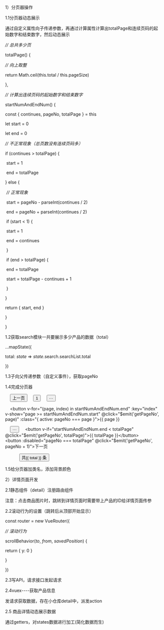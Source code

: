 1）分页器操作

1.1分页器动态展示

通过自定义属性向子传递参数，再通过计算属性计算出totalPage和连续页码的起始数字和结束数字，然后动态展示

  *// 总共多少页*

  totalPage() {

   *// 向上取整*

   return Math.ceil(this.total / this.pageSize)

  },

  *// 计算出连续页码的起始数字和结束数字*

  startNumAndEndNum() {

   const { continues, pageNo, totalPage } = this

   let start = 0

   let end = 0

   *// 不正常现象（总页数没有连续页码多）*

   if (continues > totalPage) {

​    start = 1

​    end = totalPage

   } else {

​    *// 正常现象*

​    start = pageNo - parseInt(continues / 2)

​    end = pageNo + parseInt(continues / 2)

​    if (start < 1) {

​     start = 1

​     end = continues

​    }

​    if (end > totalPage) {

​     end = totalPage

​     start = totalPage - continues + 1

​    }

   }

   return { start, end }

  }

 }

1.2获取search模块一共要展示多少产品的数据（total）

 ...mapState({

   total: *state* => *state*.search.searchList.total

  })

1.3子向父传递参数（自定义事件），获取pageNo

1.4完成分页器

<div class="pagination">
    <button :disabled="pageNo === 1" @click="$emit('getPageNo', pageNo - 1)">上一页</button>
    <button v-if="startNumAndEndNum.start > 1" @click="$emit('getPageNo', 1)">1</button>
    <button v-if="startNumAndEndNum.start > 2">···</button>


    <button v-for="(page, index) in startNumAndEndNum.end" :key="index" v-show="page >= startNumAndEndNum.start" @click="$emit('getPageNo', page)" :class="{ active: pageNo === page }">{{ page }}</button>

    <button v-if="startNumAndEndNum.end < totalPage - 1">···</button>
    <button v-if="startNumAndEndNum.end < totalPage" @click="$emit('getPageNo', totalPage)">{{ totalPage }}</button>
    <button :disabled="pageNo === totalPage" @click="$emit('getPageNo', pageNo + 1)">下一页</button>

    <button style="margin-left: 30px">共{{ total }} 条</button>
  </div>

1.5给分页器加类名，添加背景颜色



2）详情页面开发

2.1静态组件（detail）注册路由组件

注意：点击商品图片时，跳转到详情页面时需要带上产品的ID给详情页面传参

2.2滚动行为的设置（跳转后从顶部开始显示）

const router = new VueRouter({

 *// 滚动行为*

 scrollBehavior(*to*, *from*, *savedPosition*) {

  return { y: 0 }

 }

})

2.3写API，请求接口发起请求

2.4vuex----获取产品信息

发请求获取数据，存在小仓库detail中，派发action

2.5 商品详情动态展示数据

通过getters，对states数据进行加工(简化数据而生)